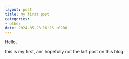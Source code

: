 ```yaml
---
layout: post
title: My first post
categories:
- other
date: 2024-05-23 16:26 +0200
---
```

Hello,

this is my first, and hopefully not the last post on this blog.
